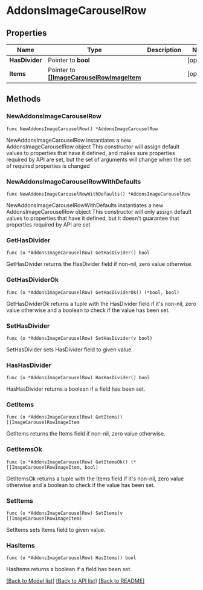 # AddonsImageCarouselRow

## Properties

Name | Type | Description | Notes
------------ | ------------- | ------------- | -------------
**HasDivider** | Pointer to **bool** |  | [optional] 
**Items** | Pointer to [**[]ImageCarouselRowImageItem**](ImageCarouselRowImageItem.md) |  | [optional] 

## Methods

### NewAddonsImageCarouselRow

`func NewAddonsImageCarouselRow() *AddonsImageCarouselRow`

NewAddonsImageCarouselRow instantiates a new AddonsImageCarouselRow object
This constructor will assign default values to properties that have it defined,
and makes sure properties required by API are set, but the set of arguments
will change when the set of required properties is changed

### NewAddonsImageCarouselRowWithDefaults

`func NewAddonsImageCarouselRowWithDefaults() *AddonsImageCarouselRow`

NewAddonsImageCarouselRowWithDefaults instantiates a new AddonsImageCarouselRow object
This constructor will only assign default values to properties that have it defined,
but it doesn't guarantee that properties required by API are set

### GetHasDivider

`func (o *AddonsImageCarouselRow) GetHasDivider() bool`

GetHasDivider returns the HasDivider field if non-nil, zero value otherwise.

### GetHasDividerOk

`func (o *AddonsImageCarouselRow) GetHasDividerOk() (*bool, bool)`

GetHasDividerOk returns a tuple with the HasDivider field if it's non-nil, zero value otherwise
and a boolean to check if the value has been set.

### SetHasDivider

`func (o *AddonsImageCarouselRow) SetHasDivider(v bool)`

SetHasDivider sets HasDivider field to given value.

### HasHasDivider

`func (o *AddonsImageCarouselRow) HasHasDivider() bool`

HasHasDivider returns a boolean if a field has been set.

### GetItems

`func (o *AddonsImageCarouselRow) GetItems() []ImageCarouselRowImageItem`

GetItems returns the Items field if non-nil, zero value otherwise.

### GetItemsOk

`func (o *AddonsImageCarouselRow) GetItemsOk() (*[]ImageCarouselRowImageItem, bool)`

GetItemsOk returns a tuple with the Items field if it's non-nil, zero value otherwise
and a boolean to check if the value has been set.

### SetItems

`func (o *AddonsImageCarouselRow) SetItems(v []ImageCarouselRowImageItem)`

SetItems sets Items field to given value.

### HasItems

`func (o *AddonsImageCarouselRow) HasItems() bool`

HasItems returns a boolean if a field has been set.


[[Back to Model list]](../README.md#documentation-for-models) [[Back to API list]](../README.md#documentation-for-api-endpoints) [[Back to README]](../README.md)


